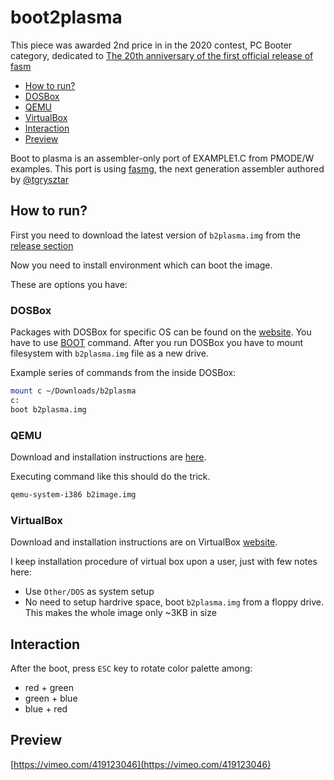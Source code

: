 # boot2plasma

This piece was awarded 2nd price in in the 2020 contest, PC Booter category, dedicated to [The 20th anniversary of the first official release of fasm](https://contest.flatassembler.net/)

- [How to run?](#how-to-run)
- [DOSBox](#dosbox)
- [QEMU](#qemu)
- [VirtualBox](#virtualbox)
- [Interaction](#interaction)
- [Preview](#preview)

Boot to plasma is an assembler-only port of EXAMPLE1.C from PMODE/W examples. This port is using [fasmg](https://flatassembler.net/download.php), the next generation assembler authored by [@tgrysztar](https://github.com/tgrysztar)

## How to run?

First you need to download the latest version of `b2plasma.img` from the [release section](https://github.com/littleli/boot2plasma/releases)

Now you need to install environment which can boot the image.

These are options you have:


### DOSBox

Packages with DOSBox for specific OS can be found on the [website](https://www.dosbox.com/download.php?main=1). You have to use [BOOT](https://www.dosbox.com/wiki/BOOT) command. After you run DOSBox you have to mount filesystem with `b2plasma.img` file as a new drive.

Example series of commands from the inside DOSBox:
```sh
mount c ~/Downloads/b2plasma
c:
boot b2plasma.img
```

### QEMU

Download and installation instructions are [here](https://www.qemu.org/download).

Executing command like this should do the trick.
```sh
qemu-system-i386 b2image.img
```

### VirtualBox

Download and installation instructions are on VirtualBox [website](https://www.virtualbox.org).

I keep installation procedure of virtual box upon a user, just with few notes here:

- Use `Other/DOS` as system setup
- No need to setup hardrive space, boot `b2plasma.img` from a floppy drive. This makes the whole image only ~3KB in size

## Interaction

After the boot, press `ESC` key to rotate color palette among:
- red + green
- green + blue
- blue + red

## Preview

[https://vimeo.com/419123046](https://vimeo.com/419123046)

